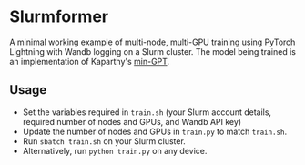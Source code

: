 # Slurmformer

A minimal working example of multi-node, multi-GPU training using PyTorch Lightning with Wandb logging on a Slurm cluster. The model being trained is an implementation of Kaparthy's [min-GPT](https://github.com/karpathy/minGPT).

## Usage

- Set the variables required in `train.sh` (your Slurm account details, required number of nodes and GPUs, and Wandb API key)
- Update the number of nodes and GPUs in `train.py` to match `train.sh`.
- Run `sbatch train.sh` on your Slurm cluster.
- Alternatively, run `python train.py` on any device.

